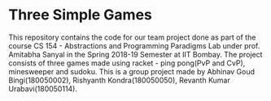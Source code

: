 # Three Simple Games
This repository contains the code for our team project done as part of the course CS 154 - Abstractions and Programming Paradigms Lab under prof. Amitabha Sanyal in the Spring 2018-19 Semester at IIT Bombay. The project consists of three games made using racket - ping pong(PvP and CvP), minesweeper and sudoku. This is a group project made by Abhinav Goud Bingi(180050002), Rishyanth Kondra(180050050), Revanth Kumar Urabavi(180050114).
